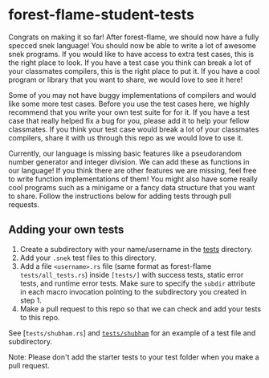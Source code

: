 # forest-flame-student-tests

Congrats on making it so far! After forest-flame, we should now have a fully specced snek language! You should now be able to write a lot of awesome snek programs. If you would like to have access to extra test cases, this is the right place to look. If you have a test case you think can break a lot of your classmates compilers, this is the right place to put it. If you have a cool program or library that you want to share, we would love to see it here!

Some of you may not have buggy implementations of compilers and would like some more test cases. Before you use the test cases here, we highly recommend that you write your own test suite for for it. If you have a test case that really helped fix a bug for you, please add it to help your fellow classmates. If you think your test case would break a lot of your classmates compilers, share it with us through this repo as we would love to use it.

Currently, our language is missing basic features like a pseudorandom number generator and integer division. We can add these as functions in our language! If you think there are other features we are missing, feel free to write function implementations of them! You might also have some really cool programs such as a minigame or a fancy data structure that you want to share. Follow the instructions below for adding tests through pull requests.

## Adding your own tests

 1. Create a subdirectory with your name/username in the [tests](./tests) directory.
 1. Add your `.snek` test files to this directory.
 1. Add a file `<username>.rs` file (same format as forest-flame `tests/all_tests.rs`) inside `[tests/]` with success tests, static error tests, and runtime error tests. Make sure to specify the `subdir` attribute in each macro invocation pointing to the subdirectory you created in step 1.
 1. Make a pull request to this repo so that we can check and add your tests to this repo.

See [`tests/shubham.rs`] and [`tests/shubham`](./tests/shubham) for an example of a test file and subdirectory.

Note: Please don't add the starter tests to your test folder when you make a pull request.
